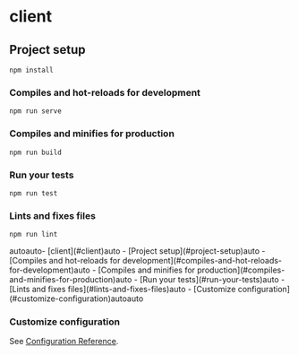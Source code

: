 # client

## Project setup
```
npm install
```

### Compiles and hot-reloads for development
```
npm run serve
```

### Compiles and minifies for production
```
npm run build
```

### Run your tests
```
npm run test
```

### Lints and fixes files
```
npm run lint
```
<!-- TOC -->autoauto- [client](#client)auto    - [Project setup](#project-setup)auto        - [Compiles and hot-reloads for development](#compiles-and-hot-reloads-for-development)auto        - [Compiles and minifies for production](#compiles-and-minifies-for-production)auto        - [Run your tests](#run-your-tests)auto        - [Lints and fixes files](#lints-and-fixes-files)auto        - [Customize configuration](#customize-configuration)autoauto<!-- /TOC -->
### Customize configuration
See [Configuration Reference](https://cli.vuejs.org/config/).
